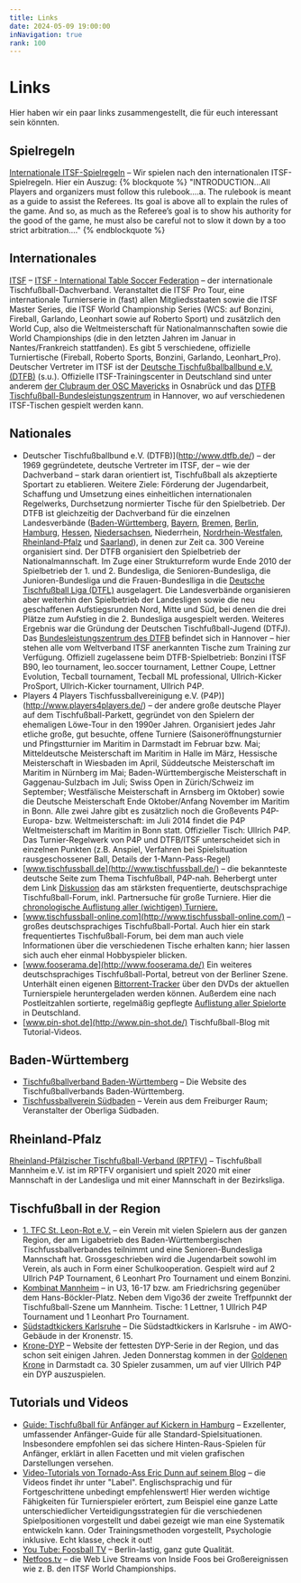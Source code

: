 ```yaml
---
title: Links
date: 2024-05-09 19:00:00
inNavigation: true
rank: 100
---
```

# Links
Hier haben wir ein paar links zusammengestellt, die für euch interessant sein könnten.

## Spielregeln
[Internationale ITSF-Spielregeln](http://www.table-soccer.org/rules/documents/2016_Rulebook.pdf) – Wir spielen nach den internationalen ITSF-Spielregeln. Hier ein Auszug: 
{% blockquote %}
"INTRODUCTION...All Players and organizers must follow this rulebook....a. The rulebook is meant as a guide to assist the Referees. Its goal is above all to explain the rules of the game. And so, as much as the Referee’s goal is to show his authority for the good of the game, he must also be careful not to slow it down by a too strict arbitration...."
{% endblockquote %}

## Internationales
[ITSF](http://www.table-soccer.org/) – [ITSF - International Table Soccer Federation](http://www.table-soccer.org/) – der internationale Tischfußball-Dachverband. Veranstaltet die ITSF Pro Tour, eine internationale Turnierserie in (fast) allen Mitgliedsstaaten sowie die ITSF Master Series, die ITSF World Championship Series (WCS: auf Bonzini, Fireball, Garlando, Leonhart sowie auf Roberto Sport) und zusätzlich den World Cup, also die Weltmeisterschaft für Nationalmannschaften sowie die World Championships (die in den letzten Jahren im Januar in Nantes/Frankreich stattfanden). Es gibt 5 verschiedene, offizielle Turniertische (Fireball, Roberto Sports, Bonzini, Garlando, Leonhart_Pro). Deutscher Vertreter im ITSF ist der [Deutsche Tischfußballballbund e.V. (DTFB)](http://www.dtfb.de/) (s.u.). Offizielle ITSF-Trainingscenter in Deutschland sind unter anderem [der Clubraum der OSC Mavericks](http://www.osc-mavericks.de/) in Osnabrück und das [DTFB Tischfußball-Bundesleistungszentrum](http://www.tischfussball-blz.de/) in Hannover, wo auf verschiedenen ITSF-Tischen gespielt werden kann.

## Nationales
*  Deutscher Tischfußballbund e.V. (DTFB)](http://www.dtfb.de/) – der 1969 gegründetete, deutsche Vertreter im ITSF, der – wie der Dachverband – stark daran orientiert ist, Tischfußball als akzeptierte Sportart zu etablieren. Weitere Ziele: Förderung der Jugendarbeit, Schaffung und Umsetzung eines einheitlichen internationalen Regelwerks, Durchsetzung normierter Tische für den Spielbetrieb. Der DTFB ist gleichzeitig der Dachverband für die einzelnen Landesverbände ([Baden-Württemberg](http://tfvbw.de/), [Bayern](http://www.btfv.de/), [Bremen,](http://www.brtfv.de/) [Berlin](http://www.tfvb.de/), [Hamburg](http://www.kickern-hamburg.de/tfvhh.html), [Hessen](http://www.tfv-hessen.de/), [Niedersachsen](http://www.ntfv.de/), Niederrhein, [Nordrhein-Westfalen](http://www.nwtfv.de/), [Rheinland-Pfalz](http://www.rptfv.de/) und [Saarland](http://www.stfv.de/)), in denen zur Zeit ca. 300 Vereine organisiert sind. Der DTFB organisiert den Spielbetrieb der Nationalmannschaft. Im Zuge einer Strukturreform wurde Ende 2010 der Spielbetrieb der 1. und 2. Bundesliga, die Senioren-Bundesliga, die Junioren-Bundesliga und die Frauen-Bundeslliga in die [Deutsche Tischfußball Liga (DTFL)](http://www.dtfl.de/) ausgelagert. Die Landesverbände organisieren aber weiterhin den Spielbetrieb der Landesligen sowie die neu geschaffenen Aufstiegsrunden Nord, Mitte und Süd, bei denen die drei Plätze zum Aufstieg in die 2. Bundesliga ausgespielt werden. Weiteres Ergebnis war die Gründung der Deutschen Tischfußball-Jugend (DTFJ). Das [Bundesleistungszentrum des DTFB](http://www.tischfussball-blz.de/) befindet sich in Hannover – hier stehen alle vom Weltverband ITSF anerkannten Tische zum Training zur Verfügung. Offiziell zugelassene beim DTFB-Spielbetrieb: Bonzini ITSF B90, leo tournament, leo.soccer tournament, Lettner Coupe, Lettner Evolution, Tecball tournament, Tecball ML professional, Ullrich-Kicker ProSport, Ullrich-Kicker tournament, Ullrich P4P.
*  Players 4 Players Tischfussballvereinigung e.V. (P4P)](http://www.players4players.de/) – der andere große deutsche Player auf dem Tischfußball-Parkett, gegründet von den Spielern der ehemaligen Löwe-Tour in den 1990er Jahren. Organisiert jedes Jahr etliche große, gut besuchte, offene Turniere (Saisoneröffnungsturnier und Pfingstturnier im Maritim in Darmstadt im Februar bzw. Mai; Mitteldeutsche Meisterschaft im Maritim in Halle im März, Hessische Meisterschaft in Wiesbaden im April, Süddeutsche Meisterschaft im Maritim in Nürnberg im Mai; Baden-Württembergische Meisterschaft in Gaggenau-Sulzbach im Juli; Swiss Open in Zürich/Schweiz im September; Westfälische Meisterschaft in Arnsberg im Oktober) sowie die Deutsche Meisterschaft Ende Oktober/Anfang November im Maritim in Bonn. Alle zwei Jahre gibt es zusätzlich noch die Großevents P4P-Europa- bzw. Weltmeisterschaft: im Juli 2014 findet die P4P Weltmeisterschaft im Maritim in Bonn statt. Offizieller Tisch: Ullrich P4P. Das Turnier-Regelwerk von P4P und DTFB/ITSF unterscheidet sich in einzelnen Punkten (z.B. Anspiel, Verfahren bei Spielsituation rausgeschossener Ball, Details der 1-Mann-Pass-Regel)
*  [www.tischfussball.de](http://www.tischfussball.de/) – die bekannteste deutsche Seite zum Thema Tischfußball, P4P-nah. Beherbergt unter dem Link [Diskussion](http://www.tischfussball.de/phorum/) das am stärksten frequentierte, deutschsprachige Tischfußball-Forum, inkl. Partnersuche für große Turniere. Hier die [chronologische Auflistung aller (wichtigen) Turniere.](http://www.tischfussball.de/index.php?page=turniere)
*  [www.tischfussball-online.com](http://www.tischfussball-online.com/) – großes deutschsprachiges Tischfußball-Portal. Auch hier ein stark frequentiertes Tischfußball-Forum, bei dem man auch viele Informationen über die verschiedenen Tische erhalten kann; hier lassen sich auch eher einmal Hobbyspieler blicken.
*  [www.fooserama.de](http://www.fooserama.de/) Ein weiteres deutschsprachiges Tischfußball-Portal, betreut von der Berliner Szene. Unterhält einen eigenen [Bittorrent-Tracker](http://www.fooserama.org/index.php?option=com_content&task=blogsection&id=5&Itemid=63) über den DVDs der aktuellen Turnierspiele heruntergeladen werden können. Außerdem eine nach Postleitzahlen sortierte, regelmäßig gepflegte [Auflistung aller Spielorte](http://www.fooserama.org/index.php?option=com_staticxt&Itemid=17) in Deutschland.
*  [www.pin-shot.de](http://www.pin-shot.de/) Tischfußball-Blog mit Tutorial-Videos.

## Baden-Württemberg
*  [Tischfußballverband Baden-Württemberg](http://tfvbw.de/) – Die Website des Tischfußballverbands Baden-Württemberg.
*  [Tischfussballverein Südbaden](http://www.tischfussball-suedbaden.de/) – Verein aus dem Freiburger Raum; Veranstalter der Oberliga Südbaden.

## Rheinland-Pfalz
[Rheinland-Pfälzischer Tischfußball-Verband (RPTFV)](http://www.rptfv.de/) – Tischfußball Mannheim e.V. ist im RPTFV organisiert und spielt 2020 mit einer Mannschaft in der Landesliga und mit einer Mannschaft in der Bezirksliga.

## Tischfußball in der Region
*  [1\. TFC St. Leon-Rot e.V.](http://tfc-stleonrot.de/) – ein Verein mit vielen Spielern aus der ganzen Region, der am Ligabetrieb des Baden-Württembergischen Tischfussballverbandes teilnimmt und eine Senioren-Bundesliga Mannschaft hat. Grossgeschrieben wird die Jugendarbeit sowohl im Verein, als auch in Form einer Schulkooperation. Gespielt wird auf 2 Ullrich P4P Tournament, 6 Leonhart Pro Tournament und einem Bonzini.
*  [Kombinat Mannheim](https://de-de.facebook.com/KombinatMannheim/) – in U3, 16-17 bzw. am Friedrichsring gegenüber dem Hans-Böckler-Platz. Neben dem Vigo36 der zweite Treffpunnkt der Tischfußball-Szene um Mannheim. Tische: 1 Lettner, 1 Ullrich P4P Tournament und 1 Leonhart Pro Tournament.
*  [Südstadtkickers Karlsruhe](https://tischfussball-ka.de/) – Die Südstadtkickers in Karlsruhe - im AWO-Gebäude in der Kronenstr. 15.
*  [Krone-DYP](http://www.kronedyp.de/) – Website der fettesten DYP-Serie in der Region, und das schon seit einigen Jahren. Jeden Donnerstag kommen in der [Goldenen Krone](http://www.goldene-krone.de/) in Darmstadt ca. 30 Spieler zusammen, um auf vier Ullrich P4P ein DYP auszuspielen.

## Tutorials und Videos
*  [Guide: Tischfußball für Anfänger auf Kickern in Hamburg](https://kickern-hamburg.de/de/learn) – Exzellenter, umfassender Anfänger-Guide für alle Standard-Spielsituationen. Insbesondere empfohlen sei das sichere Hinten-Raus-Spielen für Anfänger, erklärt in allen Facetten und mit vielen grafischen Darstellungen versehen.
*  [Video-Tutorials von Tornado-Ass Eric Dunn auf seinem Blog](http://ericfoosin.blogspot.com/search/label/5%20fundamentals) – die Videos findet ihr unter "Label". Englischsprachig und für Fortgeschrittene unbedingt empfehlenswert! Hier werden wichtige Fähigkeiten für Turnierspieler erörtert, zum Beispiel eine ganze Latte unterschiedlicher Verteidigungsstrategien für die verschiedenen Spielpositionen vorgestellt und dabei gezeigt wie man eine Systematik entwickeln kann. Oder Trainingsmethoden vorgestellt, Psychologie inklusive. Echt klasse, check it out!
*  [You Tube: Foosball TV](http://www.youtube.com/user/foosballTV) – Berlin-lastig, ganz gute Qualität.
*  [Netfoos.tv](http://www.netfoos.tv/) – die Web Live Streams von Inside Foos bei Großereignissen wie z. B. den ITSF World Championships.
